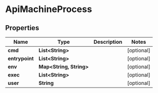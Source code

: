 

# ApiMachineProcess


## Properties

| Name | Type | Description | Notes |
|------------ | ------------- | ------------- | -------------|
|**cmd** | **List&lt;String&gt;** |  |  [optional] |
|**entrypoint** | **List&lt;String&gt;** |  |  [optional] |
|**env** | **Map&lt;String, String&gt;** |  |  [optional] |
|**exec** | **List&lt;String&gt;** |  |  [optional] |
|**user** | **String** |  |  [optional] |



